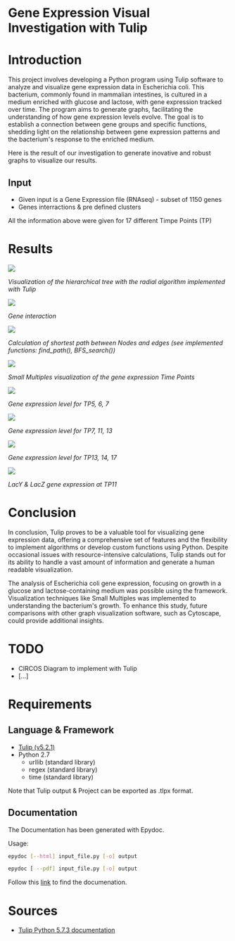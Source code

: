 # Gene Expression Visual Investigation with Tulip

# Introduction

This project involves developing a Python program using Tulip software to analyze and visualize gene expression data in Escherichia coli. This bacterium, commonly found in mammalian intestines, is cultured in a medium enriched with glucose and lactose, with gene expression tracked over time. The program aims to generate graphs, facilitating the understanding of how gene expression levels evolve. The goal is to establish a connection between gene groups and specific functions, shedding light on the relationship between gene expression patterns and the bacterium's response to the enriched medium.


Here is the result of our investigation to generate inovative and robust graphs to visualize our results.

## Input

- Given input is a Gene Expression file (RNAseq) - subset of 1150 genes
- Genes interractions & pre defined clusters 

All the information above were given for 17 different Timpe Points (TP)

# Results 

![](img/hierarchical_graph.png)

*Visualization of the hierarchical tree with the radial algorithm implemented with Tulip*

![](img/gene_interaction.png)

*Gene interaction*

![](img/path.png)

*Calculation of shortest path between Nodes and edges (see implemented functions: find_path(), BFS_search())*

![](img/small_multiples.png)

*Small Multiples visualization of the gene expression Time Points*

![](img/TP5a7.png)

*Gene expression level for TP5, 6, 7*

![](img/TP7a13.png)

*Gene expression level for TP7, 11, 13*

![](img/TP17.png)

*Gene expression level for TP13, 14, 17*

![](img/Lacy.png)

*LacY & LacZ gene expression at TP11*

# Conclusion 

In conclusion, Tulip proves to be a valuable tool for visualizing gene expression data, offering a comprehensive set of features and the flexibility to implement algorithms or develop custom functions using Python. Despite occasional issues with resource-intensive calculations, Tulip stands out for its ability to handle a vast amount of information and generate a human readable visualization. 

The analysis of Escherichia coli gene expression, focusing on growth in a glucose and lactose-containing medium was possible using the framework. Visualization techniques like Small Multiples was implemented to understanding the bacterium's growth. To enhance this study, future comparisons with other graph visualization software, such as Cytoscape, could provide additional insights.

# TODO

* CIRCOS Diagram to implement with Tulip
* [...]

# Requirements

## Language & Framework

- [Tulip (v5.2.1)]([url](https://tulip.labri.fr/Documentation/current/tulip-python/html/index.html#)https://tulip.labri.fr/Documentation/current/tulip-python/html/index.html#)
- Python 2.7
  - urllib (standard library)
  - regex (standard library)
  - time (standard library)

Note that Tulip output & Project can be exported as .tlpx format.

## Documentation

The Documentation has been generated with Epydoc. 

Usage:

```bash
epydoc [--html] input_file.py [-o] output

epydoc [ --pdf] input_file.py [-o] output
```

Follow this [link](https://coddy33.github.io/Tulip_project_doc/) to find the documenation.

# Sources 

- [Tulip Python 5.7.3 documentation]([url](https://tulip.labri.fr/Documentation/current/tulip-python/html/index.html#)https://tulip.labri.fr/Documentation/current/tulip-python/html/index.html#)


